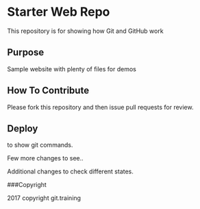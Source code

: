 # Starter Web Repo

This repository is for showing how Git and GitHub work

## Purpose

Sample website with plenty of files for demos

## How To Contribute

Please fork this repository and then issue pull requests for review.

## Deploy

to show git commands.

Few more changes to see..


Additional changes to check different states.

###Copyright

2017 copyright git.training